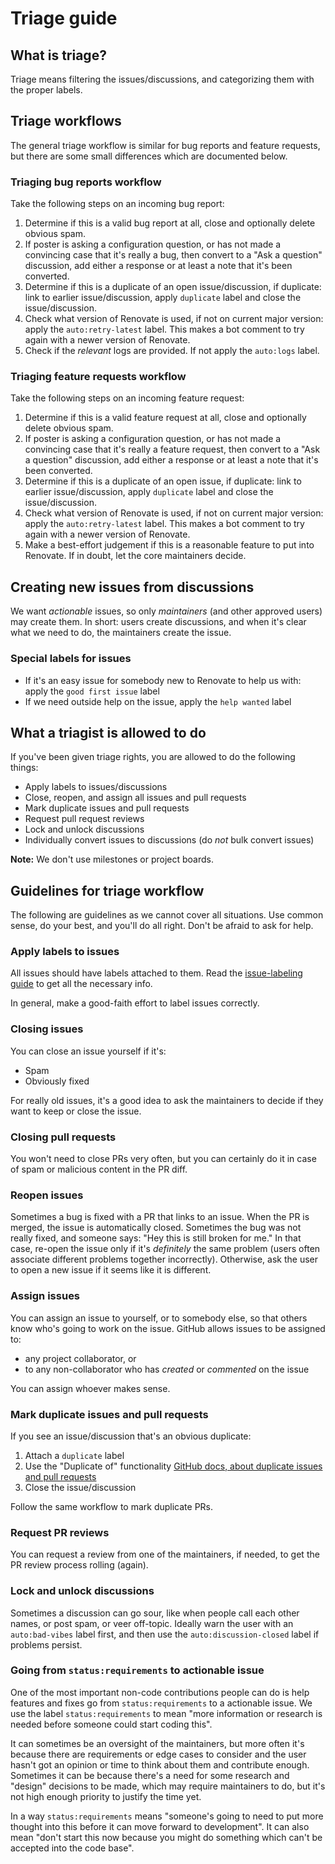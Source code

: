 # Triage guide

## What is triage?

Triage means filtering the issues/discussions, and categorizing them with the proper labels.

## Triage workflows

The general triage workflow is similar for bug reports and feature requests, but there are some small differences which are documented below.

### Triaging bug reports workflow

Take the following steps on an incoming bug report:

1. Determine if this is a valid bug report at all, close and optionally delete obvious spam.
1. If poster is asking a configuration question, or has not made a convincing case that it's really a bug, then convert to a "Ask a question" discussion, add either a response or at least a note that it's been converted.
1. Determine if this is a duplicate of an open issue/discussion, if duplicate: link to earlier issue/discussion, apply `duplicate` label and close the issue/discussion.
1. Check what version of Renovate is used, if not on current major version: apply the `auto:retry-latest` label. This makes a bot comment to try again with a newer version of Renovate.
1. Check if the _relevant_ logs are provided. If not apply the `auto:logs` label.

### Triaging feature requests workflow

Take the following steps on an incoming feature request:

1. Determine if this is a valid feature request at all, close and optionally delete obvious spam.
1. If poster is asking a configuration question, or has not made a convincing case that it's really a feature request, then convert to a "Ask a question" discussion, add either a response or at least a note that it's been converted.
1. Determine if this is a duplicate of an open issue, if duplicate: link to earlier issue/discussion, apply `duplicate` label and close the issue/discussion.
1. Check what version of Renovate is used, if not on current major version: apply the `auto:retry-latest` label. This makes a bot comment to try again with a newer version of Renovate.
1. Make a best-effort judgement if this is a reasonable feature to put into Renovate. If in doubt, let the core maintainers decide.

## Creating new issues from discussions

We want _actionable_ issues, so only _maintainers_ (and other approved users) may create them.
In short: users create discussions, and when it's clear what we need to do, the maintainers create the issue.

### Special labels for issues

- If it's an easy issue for somebody new to Renovate to help us with: apply the `good first issue` label
- If we need outside help on the issue, apply the `help wanted` label

## What a triagist is allowed to do

If you've been given triage rights, you are allowed to do the following things:

- Apply labels to issues/discussions
- Close, reopen, and assign all issues and pull requests
- Mark duplicate issues and pull requests
- Request pull request reviews
- Lock and unlock discussions
- Individually convert issues to discussions (do _not_ bulk convert issues)

**Note:** We don't use milestones or project boards.

## Guidelines for triage workflow

The following are guidelines as we cannot cover all situations.
Use common sense, do your best, and you'll do all right.
Don't be afraid to ask for help.

### Apply labels to issues

All issues should have labels attached to them.
Read the [issue-labeling guide](./issue-labeling.md) to get all the necessary info.

In general, make a good-faith effort to label issues correctly.

### Closing issues

You can close an issue yourself if it's:

- Spam
- Obviously fixed

For really old issues, it's a good idea to ask the maintainers to decide if they want to keep or close the issue.

### Closing pull requests

You won't need to close PRs very often, but you can certainly do it in case of spam or malicious content in the PR diff.

### Reopen issues

Sometimes a bug is fixed with a PR that links to an issue.
When the PR is merged, the issue is automatically closed.
Sometimes the bug was not really fixed, and someone says: "Hey this is still broken for me."
In that case, re-open the issue only if it's _definitely_ the same problem (users often associate different problems together incorrectly).
Otherwise, ask the user to open a new issue if it seems like it is different.

### Assign issues

You can assign an issue to yourself, or to somebody else, so that others know who's going to work on the issue.
GitHub allows issues to be assigned to:

- any project collaborator, or
- to any non-collaborator who has _created_ or _commented_ on the issue

You can assign whoever makes sense.

### Mark duplicate issues and pull requests

If you see an issue/discussion that's an obvious duplicate:

1. Attach a `duplicate` label
1. Use the "Duplicate of" functionality [GitHub docs, about duplicate issues and pull requests](https://docs.github.com/en/free-pro-team@latest/github/managing-your-work-on-github/about-duplicate-issues-and-pull-requests)
1. Close the issue/discussion

Follow the same workflow to mark duplicate PRs.

### Request PR reviews

You can request a review from one of the maintainers, if needed, to get the PR review process rolling (again).

### Lock and unlock discussions

Sometimes a discussion can go sour, like when people call each other names, or post spam, or veer off-topic.
Ideally warn the user with an `auto:bad-vibes` label first, and then use the `auto:discussion-closed` label if problems persist.

### Going from `status:requirements` to actionable issue

One of the most important non-code contributions people can do is help features and fixes go from `status:requirements` to a actionable issue.
We use the label `status:requirements` to mean "more information or research is needed before someone could start coding this".

It can sometimes be an oversight of the maintainers, but more often it's because there are requirements or edge cases to consider and the user hasn't got an opinion or time to think about them and contribute enough.
Sometimes it can be because there's a need for some research and "design" decisions to be made, which may require maintainers to do, but it's not high enough priority to justify the time yet.

In a way `status:requirements` means "someone's going to need to put more thought into this before it can move forward to development".
It can also mean "don't start this now because you might do something which can't be accepted into the code base".
